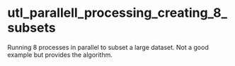 # utl_parallell_processing_creating_8_subsets
Running 8 processes in parallel to subset a large dataset. Not a good example but provides the algorithm.
